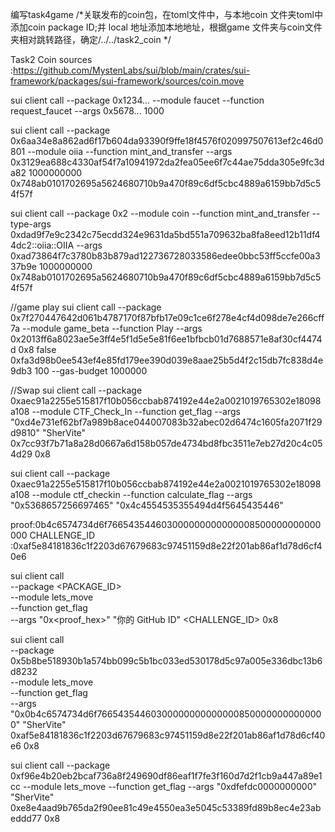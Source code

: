 编写task4game
/*关联发布的coin包，在toml文件中，与本地coin 文件夹toml中 添加coin package ID;并 local 地址添加本地地址，根据game 文件夹与coin文件夹相对跳转路径，确定/../../task2_coin */


Task2 Coin sources :https://github.com/MystenLabs/sui/blob/main/crates/sui-framework/packages/sui-framework/sources/coin.move


sui client call --package 0x1234... --module faucet --function request_faucet --args 0x5678... 1000

sui client call  --package 0x6aa34e8a862ad6f17b604da93390f9ffe18f4576f020997507613ef2c46d0801  --module oiia  --function mint_and_transfer --args 0x3129ea688c4330af54f7a10941972da2fea05ee6f7c44ae75dda305e9fc3da82 1000000000 0x748ab0101702695a5624680710b9a470f89c6df5cbc4889a6159bb7d5c54f57f


sui client call  --package 0x2  --module coin  --function mint_and_transfer --type-args 0xdad9f7e9c2342c75ecdd324e9631da5bd551a709632ba8fa8eed12b11df44dc2::oiia::OIIA   --args 0xad73864f7c3780b83b879ad122736728033586edee0bbc53ff5ccfe00a337b9e 1000000000 0x748ab0101702695a5624680710b9a470f89c6df5cbc4889a6159bb7d5c54f57f

//game play
sui client call --package 0x7f270447642d061b4787170f87bfb17e09c1ce6f278e4cf4d098de7e266cff7a --module game_beta --function Play --args 0x2013ff6a8023ae5e3ff4e5f1d5e5e81f6ee1bfbcb01d7688571e8af30cf4474d 0x8 false 0xfa3d98b0ee543ef4e85fd179ee390d039e8aae25b5d4f2c15db7fc838d4e9db3 100 --gas-budget 1000000




//Swap
sui client call --package 0xaec91a2255e515817f10b056ccbab874192e44e2a0021019765302e18098a108 --module CTF_Check_In --function get_flag --args "0xd4e731ef62bf7a989b8ace044007083b32abec02d6474c1605fa2071f29d9810" "SherVite" 0x7cc93f7b71a8a28d0667a6d158b057de4734bd8fbc3511e7eb27d20c4c054d29 0x8

sui client call   --package 0xaec91a2255e515817f10b056ccbab874192e44e2a0021019765302e18098a108   --module ctf_checkin   --function calculate_flag   --args "0x5368657256697465" "0x4c4554535355494d4f5645435446"


proof:0b4c6574734d6f766543544603000000000000008500000000000000
CHALLENGE_ID :0xaf5e84181836c1f2203d67679683c97451159d8e22f201ab86af1d78d6cf40e6

sui client call \
  --package <PACKAGE_ID> \
  --module lets_move \
  --function get_flag \
  --args "0x<proof_hex>" "你的 GitHub ID" <CHALLENGE_ID> 0x8

  sui client call \
  --package 0x5b8be518930b1a574bb099c5b1bc033ed530178d5c97a005e336dbc13b6d8232 \
  --module lets_move \
  --function get_flag \
  --args "0x0b4c6574734d6f766543544603000000000000008500000000000000" "SherVite" 0xaf5e84181836c1f2203d67679683c97451159d8e22f201ab86af1d78d6cf40e6 0x8

sui client call --package 0xf96e4b20eb2bcaf736a8f249690df86eaf1f7fe3f160d7d2f1cb9a447a89e1cc --module lets_move --function get_flag --args "0xdfefdc0000000000" "SherVite" 0xe8e4aad9b765da2f90ee81c49e4550ea3e5045c53389fd89b8ec4e23abeddd77 0x8